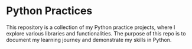 
# Python Practices

This repository is a collection of my Python practice projects, where I explore various libraries and functionalities. The purpose of this repo is to document my learning journey and demonstrate my skills in Python.

